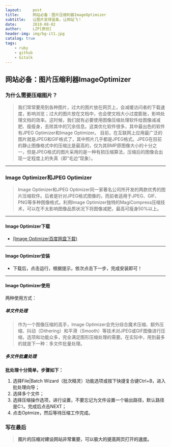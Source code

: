 ```yaml
---
layout:     post
title:      网站必备：图片压缩利器ImageOptimizer
subtitle:   让图片变得苗条，让网站飞！
date:       2018-08-02
author:     LZP[原创]
header-img: img/bg-it1.jpg
catalog: true
tags:
    - ruby
    - github
    - Gitalk
---
```


## 网站必备：图片压缩利器ImageOptimizer

### 为什么需要压缩图片？

>我们常常要用到各种图片，过大的图片放在网页上，会减缓访问者的下载速度，影响浏览；过大的图片放在文档中，也会使文档大小过度膨胀，影响处理文档的效率。这时候，我们就有必要使用图像压缩处理软件给图像减减肥、瘦瘦身，去除其中的冗余信息。这类优化软件很多，其中最出色的软件有JPEG Optimizer和Image Optimizer。
>目前，在互联网上应用最广泛的图片就是JPEG和GIF格式了，其中照片几乎都是JPEG格式。JPEG在目前的静止图像格式中的压缩比是最高的，仅为其BMP原图像大小的十分之一，但是JPEG格式的图片采用的是一种有损压缩算法，压缩后的图像会出现一定程度上的失真（即“毛边”现象）。

-----

### Image Optimizer和JPEG Optimizer

>Image Optimizer和JPEG Optimizer同一家著名公司所开发的两款优秀的图片压缩软件。后者是针对JPEG格式图像的，而前者适用于JPEG、GIF、PNG等多种图像格式。利用Image Optimizer独特的MagiCompress压缩技术，可以在不太影响图像品质状况下将图像减肥，最高可瘦身50%以上。

----

#### Image Optimizer下载

* [(Image Optimizer百度网盘下载)](http://pan.baidu.com/s/1mqlAg)

----

#### Image Optimizer安装

* 下载后，点击运行，根据提示，依次点击下一步，完成安装即可！

----

#### Image Optimizer使用

两种使用方式：

##### 单文件处理

>作为一个图像压缩的高手，Image Optimizer会充分综合魔术压缩、额外压缩、抖动（Dithering）和平滑（Smooth）等技术对JPEG或GIF图像进行压缩，选项和功能众多，完全满足图形压缩处理的需要。在实际中，用到最多的就是下一种：多文件批量处理。

##### 多文件批量处理
  
  **批处理十分简单，步骤如下：**

  1. 选择File|Batch Wizard（批次精灵）功能选项或按下快捷复合键Ctrl+B，进入批处理向导；
  2. 选择多个文件；
  3. 选择压缩操作选项，进行设置，不要忘记为文件设置一个输出路径，默认路径是C:\，完成后点击NEXT；
  4. 点击Optmize，然后等待压缩工作完成。

### 写在最后

> **图片的压缩对建设网站非常重要，可以极大的提高网页打开的速度。**
